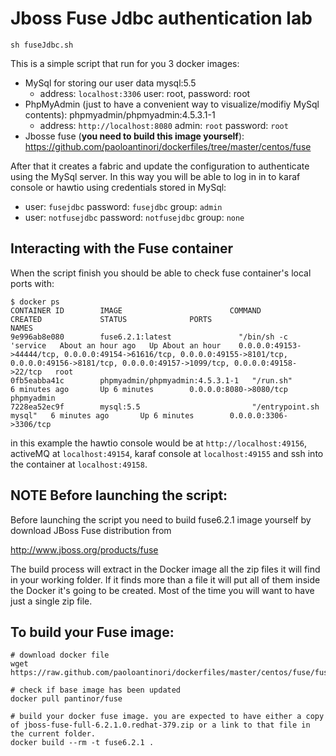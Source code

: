 # Jboss Fuse Jdbc authentication lab
`sh fuseJdbc.sh`

This is a simple script that run for you 3 docker images:
- MySql for storing our user data mysql:5.5
  - address: `localhost:3306` user: root, password: root
- PhpMyAdmin (just to have a convenient way to visualize/modifiy MySql contents): phpmyadmin/phpmyadmin:4.5.3.1-1
  - address: `http://localhost:8080` admin: `root` password: `root`
- Jbosse fuse (**you need to build this image yourself**): https://github.com/paoloantinori/dockerfiles/tree/master/centos/fuse

After that it creates a fabric and update the configuration to authenticate using the MySql server. In this way you will be able to log in in to karaf console or hawtio using credentials stored in MySql:
- user: `fusejdbc` password: `fusejdbc` group: `admin`
- user: `notfusejdbc` password: `notfusejdbc` group: `none`

## Interacting with the Fuse container
When the script finish you should be able to check fuse container's local ports with:
```
$ docker ps
CONTAINER ID        IMAGE                        COMMAND                CREATED             STATUS              PORTS                                                                                                                                                  NAMES
9e996ab8e080        fuse6.2.1:latest               "/bin/sh -c 'service   About an hour ago   Up About an hour    0.0.0.0:49153->44444/tcp, 0.0.0.0:49154->61616/tcp, 0.0.0.0:49155->8101/tcp, 0.0.0.0:49156->8181/tcp, 0.0.0.0:49157->1099/tcp, 0.0.0.0:49158->22/tcp   root
0fb5eabba41c        phpmyadmin/phpmyadmin:4.5.3.1-1   "/run.sh"                6 minutes ago       Up 6 minutes        0.0.0.0:8080->8080/tcp                                                                                                                                 phpmyadmin
7228ea52ec9f        mysql:5.5                         "/entrypoint.sh mysql"   6 minutes ago       Up 6 minutes        0.0.0.0:3306->3306/tcp
```
in this example the hawtio console would be at `http://localhost:49156`, activeMQ at `localhost:49154`, karaf console at `localhost:49155` and ssh into the container at `localhost:49158`.

## NOTE Before launching the script:
Before launching the script you need to build fuse6.2.1 image yourself by download JBoss Fuse distribution from

http://www.jboss.org/products/fuse

The build process will extract in the Docker image all the zip files it will find in your working folder. If it finds more than a file it will put all of them inside the  Docker it's going to be created. Most of the time you will want to have just a single zip file.

## To build your Fuse image:
    # download docker file
	wget https://raw.github.com/paoloantinori/dockerfiles/master/centos/fuse/fuse/Dockerfile

    # check if base image has been updated
	docker pull pantinor/fuse

    # build your docker fuse image. you are expected to have either a copy of jboss-fuse-full-6.2.1.0.redhat-379.zip or a link to that file in the current folder.
    docker build --rm -t fuse6.2.1 .

